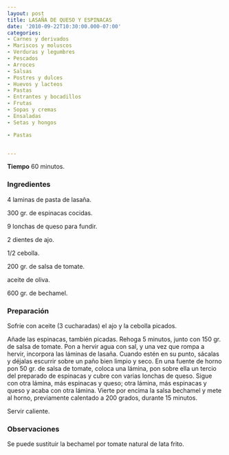 ```yaml
---
layout: post
title: LASAÑA DE QUESO Y ESPINACAS
date: '2010-09-22T10:30:00.000-07:00'
categories:
- Carnes y derivados
- Mariscos y moluscos
- Verduras y legumbres
- Pescados
- Arroces
- Salsas
- Postres y dulces
- Huevos y lacteos
- Pastas
- Entrantes y bocadillos
- Frutas
- Sopas y cremas
- Ensaladas
- Setas y hongos

- Pastas


---
```


<b>Tiempo</b> 60 minutos.

<h3>Ingredientes</h3>

4 laminas de pasta de lasaña.

300 gr. de espinacas cocidas.

9 lonchas de queso para fundir.

2 dientes de ajo.

1/2 cebolla.

200 gr. de salsa de tomate.

aceite de oliva.

600 gr. de bechamel.

<h3>Preparación</h3>

Sofríe con aceite (3 cucharadas) el ajo y la cebolla picados.

Añade las espinacas, también picadas. Rehoga 5 minutos, junto con 150 gr. de salsa de tomate. Pon a hervir agua con sal, y una vez que rompa a hervir, incorpora las láminas de lasaña. Cuando estén en su punto, sácalas y déjalas escurrir sobre un paño bien limpio y seco. En una fuente de horno pon 50 gr. de salsa de tomate, coloca una lámina, pon sobre ella un tercio del preparado de espinacas y cubre con varias lonchas de queso. Sigue con otra lámina, más espinacas y queso; otra lámina, más espinacas y queso y acaba con otra lámina. Vierte por encima la salsa bechamel y mete al horno, previamente calentado a 200 grados, durante 15 minutos.

Servir caliente.

<h3>Observaciones</h3>

Se puede sustituir la bechamel por tomate natural de lata frito.

